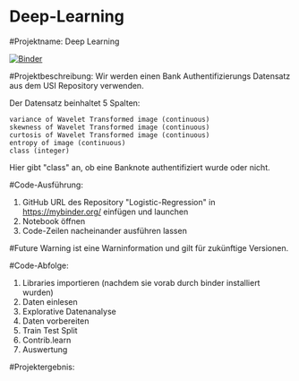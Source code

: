 # Deep-Learning

#Projektname: Deep Learning

[![Binder](https://mybinder.org/badge_logo.svg)](https://mybinder.org/v2/gh/Lara-167/Deep-Learning/HEAD)

#Projektbeschreibung: Wir werden einen Bank Authentifizierungs Datensatz aus dem USI Repository verwenden.

Der Datensatz beinhaltet 5 Spalten:

    variance of Wavelet Transformed image (continuous)
    skewness of Wavelet Transformed image (continuous)
    curtosis of Wavelet Transformed image (continuous)
    entropy of image (continuous)
    class (integer)

Hier gibt "class" an, ob eine Banknote authentifiziert wurde oder nicht. 

#Code-Ausführung:
1. GitHub URL des Repository "Logistic-Regression" in https://mybinder.org/ einfügen und launchen
2. Notebook öffnen
3. Code-Zeilen nacheinander ausführen lassen

#Future Warning ist eine Warninformation und gilt für zukünftige Versionen.

#Code-Abfolge: 
1. Libraries importieren (nachdem sie vorab durch binder installiert wurden)
2. Daten einlesen
3. Explorative Datenanalyse
4. Daten vorbereiten
5. Train Test Split
6. Contrib.learn
7. Auswertung

#Projektergebnis:
